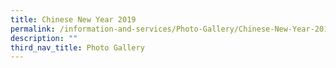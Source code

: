 ```yaml
---
title: Chinese New Year 2019
permalink: /information-and-services/Photo-Gallery/Chinese-New-Year-2019/permalink
description: ""
third_nav_title: Photo Gallery
---
```



